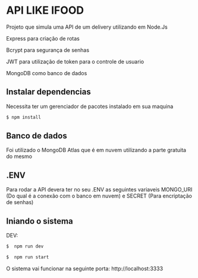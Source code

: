 # API LIKE IFOOD
Projeto que simula uma API de um delivery utilizando em Node.Js

Express para criação de rotas

Bcrypt para segurança de senhas

JWT para utilização de token para o controle de usuario

MongoDB como banco de dados 

## Instalar dependencias 
Necessita ter um gerenciador de pacotes instalado em sua maquina
```js
$ npm install
```

## Banco de dados
Foi utilizado o MongoDB Atlas que é em nuvem utilizando a parte gratuita do mesmo 

## .ENV
Para rodar a API devera ter no seu .ENV as seguintes variaveis MONGO_URI (Do qual é a conexão com o banco em nuvem) e SECRET (Para encriptação de senhas)

## Iniando o sistema

DEV:
```js
$  npm run dev
```

```js
$  npm run start
```
O sistema vai funcionar na seguinte porta:
http://localhost:3333


